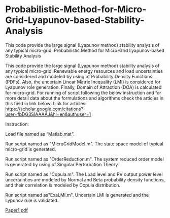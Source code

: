 # Probabilistic-Method-for-Micro-Grid-Lyapunov-based-Stability-Analysis
This code provide the large signal (Lyapunov method) stability analysis of any typical micro-grid. 
Probabilistic Method for Micro-Grid Lyapunov-based Stability Analysis

This code provide the large signal (Lyapunov method) stability analysis of any typical micro-grid. Renewable energy resources and load uncertainties are considered and modeled by using of Probability Density Functions (PDFs). Also, the uncertain Linear Matrix Inequality (LMI) is considered for Lyapunov role generation. Finally, Domain of Attraction (DOA) is calculated for micro-grid. 
For running of script following the below instruction and for more detail data about the formulations and algorithms check the articles in this field in link below:
Link for articles: https://scholar.google.com/citations?user=fbDG3SIAAAAJ&hl=en&authuser=1

Instruction:

Load file named as “Matlab.mat”.

Run script named as "MicroGridModel.m". The state space model of typical micro-grid is generated.

Run script named as "OrderReduction.m". The system reduced order model is generated by using of Singular Perturbation Theory.

Run script named as "Copula.m". The Load level and PV output power level uncertainties are modeled by Normal and Beta probability density functions, and their correlation is modeled by Copula distribution.

Run script named as"ExaLMI.m". Uncertain LMI is generated and the Lypunov rule is validated. 

[Paper1.pdf](https://github.com/Hahmadi1842/Probabilistic-Method-for-Micro-Grid-Lyapunov-based-Stability-Analysis/files/9902285/Paper1.pdf)
